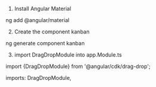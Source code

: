 1) Install Angular Material

ng add @angular/material


2) Create the component kanban 

ng generate component kanban

3) import DragDropModule into app.Module.ts


import {DragDropModule} from '@angular/cdk/drag-drop';


imports: 
    DragDropModule,
  

